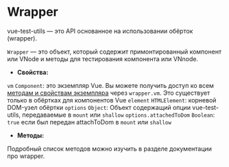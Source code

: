 # Wrapper

vue-test-utils — это API основанное на использовании обёрток (wrapper).

`Wrapper` — это объект, который содержит примонтированный компонент или VNode и методы для тестирования компонента или VNnode.

- **Свойства:**

`vm` `Component`: это экземпляр Vue. Вы можете получить доступ ко всем [методам и свойствам экземпляра](https://ru.vuejs.org/v2/api/index.html#Опции-—-данные) через `wrapper.vm`. Это существует только в обёртках для компонентов Vue
`element` `HTMLElement`: корневой DOM-узел обёртки
`options` `Object`: Объект содержащий опции vue-test-utils, передаваемые в `mount` или `shallow`
`options.attachedToDom` `Boolean`: `true` если был передан attachToDom в `mount` или `shallow`

- **Методы:**

Подробный список методов можно изучить в разделе документации про wrapper.
